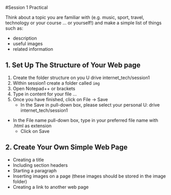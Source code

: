 #Session 1 Practical 

Think about a topic you are familiar with (e.g. music, sport, travel, technology or your course … or yourself!) and make a simple list of things such as:
 
 - description
 - useful images
 - related information
 

## 1. Set Up The Structure of Your Web page

1. Create the folder structure on you U drive internet_tech/session1
2. Within session1 create a folder called `img`
3. Open Notepad++ or brackets  
4. Type in content for your file …
5. Once you have finished, click on File -> Save
	  - In the Save in pull-down box, please select your personal U: drive internet_tech/session1
  - In the File name pull-down box, type in your preferred file name with .html as extension
	- 	Click on Save  
 



## 2. Create Your Own Simple Web Page

- Creating a title
- Including section headers
- Starting a paragraph
- Inserting images on a page (these images should be stored in the image folder)
- Creating a link to another web page


